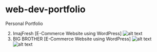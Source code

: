 # web-dev-portfolio
Personal Portfolio

2. ImajFresh [E-Commerce Website using WordPress]
![alt text]([http://url/to/img.png](https://i.imgur.com/iArN1rM.png))
3. BIG BROTHER [E-Commerce Website using WordPress]
![alt text]([http://url/to/img.png](https://i.imgur.com/iArN1rM.png))
![alt text]([http://url/to/img.png](https://i.imgur.com/pOKwWaK.png))
